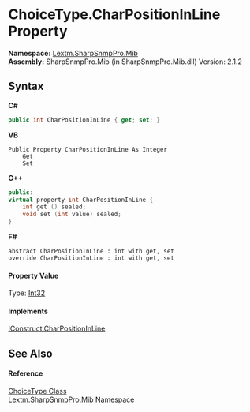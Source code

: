 # ChoiceType.CharPositionInLine Property 
 

**Namespace:**&nbsp;<a href="N_Lextm_SharpSnmpPro_Mib">Lextm.SharpSnmpPro.Mib</a><br />**Assembly:**&nbsp;SharpSnmpPro.Mib (in SharpSnmpPro.Mib.dll) Version: 2.1.2

## Syntax

**C#**<br />
``` C#
public int CharPositionInLine { get; set; }
```

**VB**<br />
``` VB
Public Property CharPositionInLine As Integer
	Get
	Set
```

**C++**<br />
``` C++
public:
virtual property int CharPositionInLine {
	int get () sealed;
	void set (int value) sealed;
}
```

**F#**<br />
``` F#
abstract CharPositionInLine : int with get, set
override CharPositionInLine : int with get, set
```


#### Property Value
Type: <a href="https://docs.microsoft.com/dotnet/api/system.int32" target="_blank" rel="noopener noreferrer">Int32</a>

#### Implements
<a href="P_Lextm_SharpSnmpPro_Mib_IConstruct_CharPositionInLine">IConstruct.CharPositionInLine</a><br />

## See Also


#### Reference
<a href="T_Lextm_SharpSnmpPro_Mib_ChoiceType">ChoiceType Class</a><br /><a href="N_Lextm_SharpSnmpPro_Mib">Lextm.SharpSnmpPro.Mib Namespace</a><br />